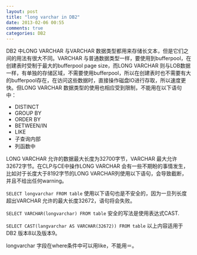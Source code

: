 ```yaml
---
layout: post
title: "long varchar in DB2"
date: 2013-02-06 00:55
comments: true
categories: DB2
---
```

DB2 中LONG VARCHAR 与VARCHAR 数据类型都用来存储长文本，但是它们之间的用法有很大不同。VARCHAR 与普通数据类型一样，要使用到bufferpool，在创建表时受制于最大的bufferpool page size，而LONG VARCHAR 则与LOB数据一样，有单独的存储区域，不需要使用bufferpool，所以在创建表时也不需要有大的bufferpool存在，在访问这些数据时，直接操作磁盘IO进行存取，所以速度更快。但LONG VARCHAR 数据类型的使用也相应受到限制，不能用在以下语句中：

- DISTINCT
- GROUP BY 
- ORDER BY 
- BETWEEN/IN 
- LIKE 
- 子查询内部 
- 列函数中

LONG VARCHAR 允许的数据最大长度为32700字节，VARCHAR 最大允许32672字节。在CLP与CE中操作LONG VARCHAR 会有一些不期盼的事情发生，比如对于长度大于8192字节的LONG VARCHAR列使用以下语句，会导致截断，并且不给出任何warning。 

`SELECT longvarchar FROM table` 
使用以下语句也是不安全的，因为一旦列长度超出VARCHAR 允许的最大长度32672，语句将会失败。 

`SELECT VARCHAR(longvarchar) FROM table`
安全的写法是使用表达式CAST. 

`SELECT CAST(langvarchar AS VARCHAR(32672)) FROM table` 
以上内容适用于DB2 版本8以及版本9。 

longvarchar 字段在where条件中可以用like，不能用＝。